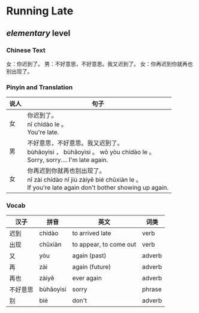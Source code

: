 # Running Late
## *elementary* level

### Chinese Text
女：你迟到了。
男：不好意思，不好意思。我又迟到了。
女：你再迟到你就再也别出现了。

### Pinyin and Translation
|说人|句子|
|----|----|
|女|你迟到了。<br />nǐ chídào le 。<br />You're late.|
|男|不好意思，不好意思。我又迟到了。<br />bùhǎoyìsi ， bùhǎoyìsi 。 wǒ yòu chídào le 。<br />Sorry, sorry.... I'm late again.|
|女|你再迟到你就再也别出现了。<br />nǐ zài chídào nǐ jiù zàiyě bié chūxiàn le 。<br />If you're late again don't bother showing up again.|
### Vocab
|汉子|拼音|英文|词类|
|----|----|----|----|
|迟到|chídào|to arrived late|verb|
|出现|chūxiàn|to appear, to come out|verb|
|又|yòu|again (past)|adverb|
|再|zài|again (future)|adverb|
|再也|zàiyě|ever again|adverb|
|不好意思|bùhǎoyìsi|sorry|phrase|
|别|bié|don't|adverb|